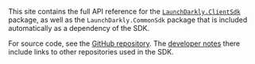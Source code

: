 
This site contains the full API reference for the [`LaunchDarkly.ClientSdk`](https://www.nuget.org/packages/LaunchDarkly.ClientSdk) package, as well as the `LaunchDarkly.CommonSdk` package that is included automatically as a dependency of the SDK.

For source code, see the [GitHub repository](https://github.com/launchdarkly/dotnet-client-sdk). The [developer notes](https://github.com/launchdarkly/dotnet-client-sdk/blob/main/CONTRIBUTING.md) there include links to other repositories used in the SDK.
